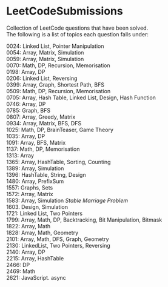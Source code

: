 # LeetCodeSubmissions
Collection of LeetCode questions that have been solved. <br />
The following is a list of topics each question falls under: <br />

0024: Linked List, Pointer Manipulation <br />
0054: Array, Matrix, Simulation <br />
0059: Array, Matrix, Simulation <br />
0070: Math, DP, Recursion, Memorisation <br />
0198: Array, DP <br />
0206: Linked List, Reversing <br />
0399: Array, Graph, Shortest Path, BFS <br />
0509: Math, DP, Recursion, Memorisation <br />
0705: Array, Hash Table, Linked List, Design, Hash Function <br />
0746: Array, DP <br />
0785: Graph, BFS  <br />
0807: Array, Greedy, Matrix <br />
0934: Array, Matrix, BFS, DFS <br />
1025: Math, DP, BrainTeaser, Game Theory <br />
1035: Array, DP <br />
1091: Array, BFS, Matrix <br />
1137: Math, DP, Memorisation  <br />
1313: Array <br />
1365: Array, HashTable, Sorting, Counting <br />
1389: Array, Simulation <br />
1396: HashTable, String, Design <br />
1480: Array, PrefixSum <br />
1557: Graphs, Sets <br />
1572: Array, Matrix <br />
1583: Array, Simulation *Stable Marriage Problem* <br />
1603. Design, Simulation <br />
1721: Linked List, Two Pointers <br />
1799: Array, Math, DP, Backtracking, Bit Manipulation, Bitmask <br />
1822: Array, Math <br />
1828: Array, Math, Geometry <br />
2101: Array, Math, DFS, Graph, Geometry <br />
2130: LinkedList, Two Pointers, Reversing <br />
2140: Array, DP <br />
2215: Array, HashTable <br />
2466: DP <br />
2469: Math <br />
2621: JavaScript. async <br />
